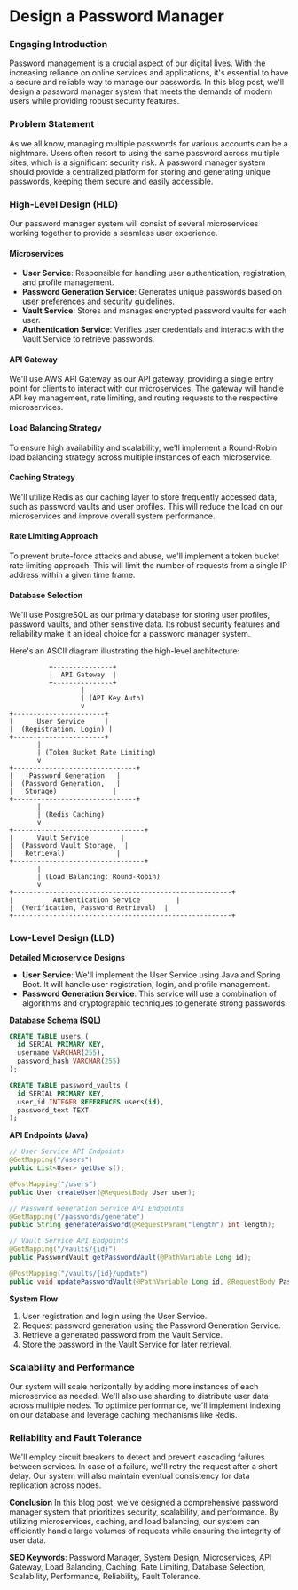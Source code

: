 **Design a Password Manager**
=============================

### Engaging Introduction
Password management is a crucial aspect of our digital lives. With the increasing reliance on online services and applications, it's essential to have a secure and reliable way to manage our passwords. In this blog post, we'll design a password manager system that meets the demands of modern users while providing robust security features.

### Problem Statement
As we all know, managing multiple passwords for various accounts can be a nightmare. Users often resort to using the same password across multiple sites, which is a significant security risk. A password manager system should provide a centralized platform for storing and generating unique passwords, keeping them secure and easily accessible.

### High-Level Design (HLD)
Our password manager system will consist of several microservices working together to provide a seamless user experience.

#### Microservices
* **User Service**: Responsible for handling user authentication, registration, and profile management.
* **Password Generation Service**: Generates unique passwords based on user preferences and security guidelines.
* **Vault Service**: Stores and manages encrypted password vaults for each user.
* **Authentication Service**: Verifies user credentials and interacts with the Vault Service to retrieve passwords.

#### API Gateway
We'll use AWS API Gateway as our API gateway, providing a single entry point for clients to interact with our microservices. The gateway will handle API key management, rate limiting, and routing requests to the respective microservices.

#### Load Balancing Strategy
To ensure high availability and scalability, we'll implement a Round-Robin load balancing strategy across multiple instances of each microservice.

#### Caching Strategy
We'll utilize Redis as our caching layer to store frequently accessed data, such as password vaults and user profiles. This will reduce the load on our microservices and improve overall system performance.

#### Rate Limiting Approach
To prevent brute-force attacks and abuse, we'll implement a token bucket rate limiting approach. This will limit the number of requests from a single IP address within a given time frame.

#### Database Selection
We'll use PostgreSQL as our primary database for storing user profiles, password vaults, and other sensitive data. Its robust security features and reliability make it an ideal choice for a password manager system.

Here's an ASCII diagram illustrating the high-level architecture:
```plain
          +---------------+
          |  API Gateway  |
          +---------------+
                  |
                  | (API Key Auth)
                  v
+-----------------------+
|      User Service     |
|  (Registration, Login) |
+-----------------------+
       |
       | (Token Bucket Rate Limiting)
       v
+-------------------------------+
|    Password Generation   |
|  (Password Generation,   |
|   Storage)              |
+-------------------------------+
       |
       | (Redis Caching)
       v
+---------------------------------+
|      Vault Service        |
|  (Password Vault Storage,  |
|   Retrieval)             |
+---------------------------------+
       |
       | (Load Balancing: Round-Robin)
       v
+-------------------------------------------------------+
|          Authentication Service         |
|  (Verification, Password Retrieval)  |
+-------------------------------------------------------+
```
### Low-Level Design (LLD)

**Detailed Microservice Designs**

* **User Service**: We'll implement the User Service using Java and Spring Boot. It will handle user registration, login, and profile management.
* **Password Generation Service**: This service will use a combination of algorithms and cryptographic techniques to generate strong passwords.

**Database Schema (SQL)**
```sql
CREATE TABLE users (
  id SERIAL PRIMARY KEY,
  username VARCHAR(255),
  password_hash VARCHAR(255)
);

CREATE TABLE password_vaults (
  id SERIAL PRIMARY KEY,
  user_id INTEGER REFERENCES users(id),
  password_text TEXT
);
```
**API Endpoints (Java)**
```java
// User Service API Endpoints
@GetMapping("/users")
public List<User> getUsers();

@PostMapping("/users")
public User createUser(@RequestBody User user);

// Password Generation Service API Endpoints
@GetMapping("/passwords/generate")
public String generatePassword(@RequestParam("length") int length);

// Vault Service API Endpoints
@GetMapping("/vaults/{id}")
public PasswordVault getPasswordVault(@PathVariable Long id);

@PostMapping("/vaults/{id}/update")
public void updatePasswordVault(@PathVariable Long id, @RequestBody PasswordVault vault);
```
**System Flow**
1. User registration and login using the User Service.
2. Request password generation using the Password Generation Service.
3. Retrieve a generated password from the Vault Service.
4. Store the password in the Vault Service for later retrieval.

### Scalability and Performance
Our system will scale horizontally by adding more instances of each microservice as needed. We'll also use sharding to distribute user data across multiple nodes. To optimize performance, we'll implement indexing on our database and leverage caching mechanisms like Redis.

### Reliability and Fault Tolerance
We'll employ circuit breakers to detect and prevent cascading failures between services. In case of a failure, we'll retry the request after a short delay. Our system will also maintain eventual consistency for data replication across nodes.

**Conclusion**
In this blog post, we've designed a comprehensive password manager system that prioritizes security, scalability, and performance. By utilizing microservices, caching, and load balancing, our system can efficiently handle large volumes of requests while ensuring the integrity of user data.

**SEO Keywords**: Password Manager, System Design, Microservices, API Gateway, Load Balancing, Caching, Rate Limiting, Database Selection, Scalability, Performance, Reliability, Fault Tolerance.